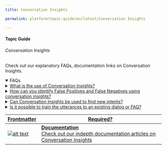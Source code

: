 ```yaml
---
title: Conversation Insights

permalink: platform/topic-guide/en/latest/Conversation Insights

---
```


#### Topic Guide
###### Conversation Insights

 Check out our explanatory FAQs, documentation links on Conversation Insights.
<details open>
  <summary>FAQs
  </summary>
 <a class="nested-accordian-link" target="_blank" href="https://developer.kore.ai/docs/bots/analyzing-your-bot/conversational-insights/#Analytics">

  <details class="nested-details">
 
  <summary>What is the use of Conversation Insights?

  </summary>

 
   The Conversation Insights module aims to provide a structured approach for analysts to regularly review and improve the NLU performance. Utterance clusters are formed using deep neural models and each cluster is assigned with a name that is representative of the underlying utterances. These clusters are presented using a visual heat map. You can also switch to the tabular view, to see the list of all intents and the corresponding clusters under these intents to identify false positive, false negative, and opportunities to train new intents. 

  

  </details>
 </a>
 <a class="nested-accordian-link" target="_blank" href="https://developer.kore.ai/docs/bots/analyzing-your-bot/conversational-insights/#Analytics">

  <details class="nested-details">
 
  <summary>How can you identify False Positives and False Negatives using conversation insights?

  </summary>

 
   You can easily identify the clusters that need further analysis. Some of the common practices are to look at clusters that are identifying to multiple intents or clusters where the name does not seem relevant for the corresponding intent etc., You can select any of the clusters to review the underlying utterances.   

  

  </details>
 </a>
 <a class="nested-accordian-link" target="_blank" href="https://developer.kore.ai/docs/bots/analyzing-your-bot/conversational-insights/#Analytics">

  <details class="nested-details">
 
  <summary>Can Conversation Insights be used to find new intents?

  </summary>

 
   Yes. To create a new dialog task, add the necessary utterances as training data and create a new dialog task if it's not present in the bot  

  

  </details>
 </a>
 <a class="nested-accordian-link" target="_blank" href="https://developer.kore.ai/docs/bots/analyzing-your-bot/conversational-insights/#Analytics">

  <details class="nested-details">
 
  <summary>Is it possible to train the utterances to an existing dialog or FAQ?

  </summary>

 
   Yes, you can train the utterance to either an existing dialog or FAQ. 

  

  </details>
 </a>

 <a class="doc-link" target="_blank" href="https://developer.kore.ai/docs/bots/analyzing-your-bot/conversational-insights/">
 

| Frontmatter | Required? |
|-------------|-------------|
| ![alt text](images/docIcon.svg "Title") | **Documentation**  <br /> Check out our indepth documentation articles on Conversation Insights | 


</a>


